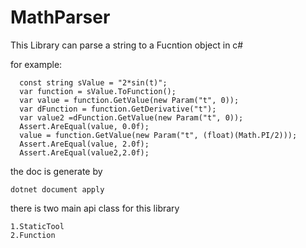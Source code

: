 # MathParser
This Library can parse a string to a Fucntion object in c#

for example:
```
  const string sValue = "2*sin(t)";
  var function = sValue.ToFunction();
  var value = function.GetValue(new Param("t", 0));
  var dFunction = function.GetDerivative("t");
  var value2 =dFunction.GetValue(new Param("t", 0));
  Assert.AreEqual(value, 0.0f);
  value = function.GetValue(new Param("t", (float)(Math.PI/2)));
  Assert.AreEqual(value, 2.0f);
  Assert.AreEqual(value2,2.0f);
```

the doc is generate by 
```
dotnet document apply
```

there is two main api class for this library
```
1.StaticTool
2.Function
```
